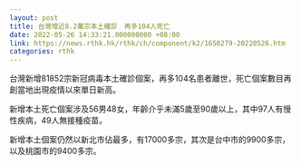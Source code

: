 ```yaml
---
layout: post
title: 台灣增近8.2萬宗本土確診　再多104人死亡
date: 2022-05-26 14:33:21.000000000 +08:00
link: https://news.rthk.hk/rthk/ch/component/k2/1650279-20220526.htm
categories: rthk
---
```


台灣新增81852宗新冠病毒本土確診個案，再多104名患者離世，死亡個案數目再創當地出現疫情以來單日新高。

新增本土死亡個案涉及56男48女，年齡介乎未滿5歲至90歲以上，其中97人有慢性疾病，49人無接種疫苗。

新增本土個案仍然以新北市佔最多，有17000多宗，其次是台中市的9900多宗，以及桃園市的9400多宗。
